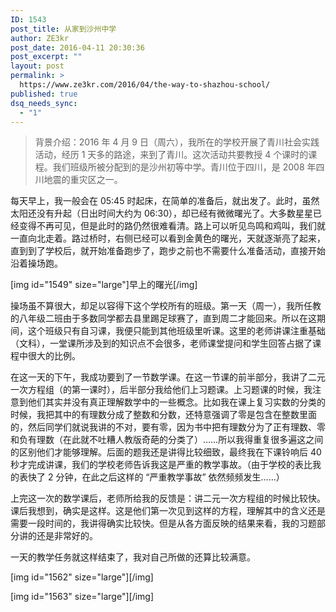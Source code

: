 ```yaml
---
ID: 1543
post_title: 从家到沙州中学
author: ZE3kr
post_date: 2016-04-11 20:30:36
post_excerpt: ""
layout: post
permalink: >
  https://www.ze3kr.com/2016/04/the-way-to-shazhou-school/
published: true
dsq_needs_sync:
  - "1"
---
```

<blockquote>背景介绍：2016 年 4 月 9 日（周六），我所在的学校开展了青川社会实践活动，经历 1 天多的路途，来到了青川。这次活动共要教授 4 个课时的课程。我们班级所被分配到的是沙州初等中学。青川位于四川，是 2008 年四川地震的重灾区之一。</blockquote>
每天早上，我一般会在 05:45 时起床，在简单的准备后，就出发了。此时，虽然太阳还没有升起（日出时间大约为 06:30），却已经有微微曙光了。大多数星星已经变得不再可见，但是此时的路仍然很难看清。路上可以听见鸟鸣和鸡叫，我们就一直向北走着。路过桥时，右侧已经可以看到金黄色的曙光，天就逐渐亮了起来，直到到了学校后，就开始准备跑步了，跑步之前也不需要什么准备活动，直接开始沿着操场跑。

[img id="1549" size="large"]早上的曙光[/img]

操场虽不算很大，却足以<!--more-->容得下这个学校所有的班级。第一天（周一），我所任教的八年级二班由于多数同学都去县里踢足球赛了，直到周二才能回来。所以在这期间，这个班级只有自习课，我便只能到其他班级里听课。这里的老师讲课注重基础（文科），一堂课所涉及到的知识点不会很多，老师课堂提问和学生回答占据了课程中很大的比例。

在这一天的下午，我成功要到了一节数学课。在这一节课的前半部分，我讲了二元一次方程组（的第一课时），后半部分我给他们上习题课。上习题课的时候，我注意到他们其实并没有真正理解数学中的一些概念。比如我在课上复习实数的分类的时候，我把其中的有理数分成了整数和分数，还特意强调了零是包含在整数里面的，然后同学们就说我讲的不对，要有零，因为书中把有理数分为了正有理数、零和负有理数（在此就不吐糟人教版奇葩的分类了）……所以我得重复很多遍这之间的区别他们才能够理解。后面的题我还是讲得比较细致，最终我在下课铃响后 40 秒才完成讲课，我们的学校老师告诉我这是严重的教学事故。（由于学校的表比我的表快了 2 分钟，在此之后这样的 “严重教学事故” 依然频频发生……）

上完这一次的数学课后，老师所给我的反馈是：讲二元一次方程组的时候比较快。课后我想到，确实是这样。这是他们第一次见到这样的方程，理解其中的含义还是需要一段时间的，我讲得确实比较快。但是从各方面反映的结果来看，我的习题部分讲的还是非常好的。

一天的教学任务就这样结束了，我对自己所做的还算比较满意。

[img id="1562" size="large"][/img]

[img id="1563" size="large"][/img]